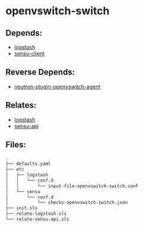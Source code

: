 # openvswitch-switch

## Depends:

  -  [logstash](/salt/logstash)
  -  [sensu-client](/salt/sensu-client)

## Reverse Depends:

  -  [neutron-plugin-openvswitch-agent](/salt/neutron-plugin-openvswitch-agent)

## Relates:

  -  [logstash](/salt/logstash)
  -  [sensu-api](/salt/sensu-api)

## Files:

```bash
.
├── defaults.yaml
├── etc
│   ├── logstash
│   │   └── conf.d
│   │       └── input-file-openvswitch-switch.conf
│   └── sensu
│       └── conf.d
│           └── checks-openvswitch-switch.json
├── init.sls
├── relate-logstash.sls
└── relate-sensu-api.sls
```
